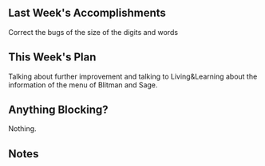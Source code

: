 ## Last Week's Accomplishments
Correct the bugs of the size of the digits and words

## This Week's Plan
Talking about further improvement and talking to Living&Learning about the information of the menu of Blitman and Sage.

## Anything Blocking?
Nothing.

## Notes


